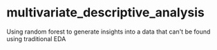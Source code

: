 # multivariate_descriptive_analysis
Using random forest to generate insights into a data that can't be found using traditional EDA

